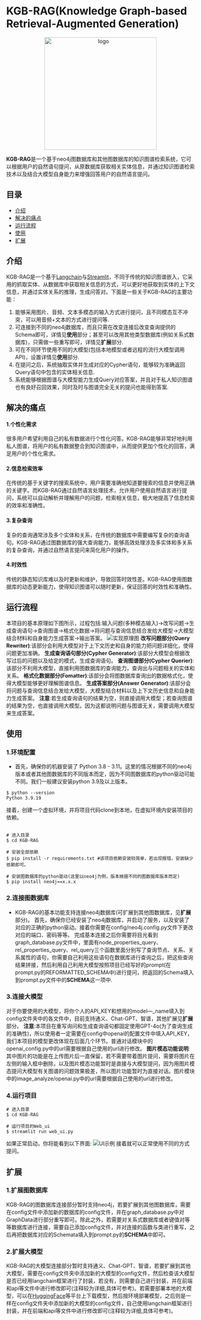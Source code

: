 # KGB-RAG(Knowledge Graph-based Retrieval-Augmented Generation)

<p align="center"><img src="image/logo.png" alt="logo" width="300"></p>

**KGB-RAG**是一个基于neo4j图数据库和其他图数据库的知识图谱检索系统，它可以根据用户的自然语句提问，从原数据库获取相关实体信息，并通过知识图谱检索技术以及结合大模型自身能力来增强回答用户的自然语言提问。

## 目录

* [介绍](README.md#介绍)
* [解决的痛点](README.md#解决的痛点)
* [运行流程](README.md#运行流程)
* [使用](README.md#使用)
* [扩展](README.md#扩展)


## 介绍

KGB-RAG是一个基于[Langchain](https://github.com/langchain-ai/langchain)与[Streamlit](https://streamlit.io/)，不同于传统的知识图谱嵌入，它采用的抓取实体、从数据库中获取相关信息的方式，可以更好地获取到实体的上下文信息，并通过实体关系的推理，生成问答对。下面是一些关于KGB-RAG的主要功能：
1. 能够采用图片、音频、文本多模态的输入方式进行提问，且不同模态互不冲突，可以用音频+文本的方式进行提问等.
2. 可连接到不同的neo4j数据库，而且只需在改变连接后改变查询提供的Schema即可，详情见**使用**部分；甚至可以改用其他类型数据库(例如关系式数据库)，只需做一些重写即可，详情见**扩展**部分.
3. 可在不同环节使用不同的大模型(包括本地模型或者远程的流行大模型调用API)，设置详情见**使用**部分.
4. 在提问之后，系统抽取实体并生成对应的Cypher语句，能够较为准确返回Query语句中包含的实体相关信息.
5. 系统能够根据图谱与大模型能力生成Query对应答案，并且对于私人知识图谱也有良好召回效果，同时及时与图谱完全无关的提问也能得到答案.

## 解决的痛点

#### 1.个性化需求
很多用户希望利用自己的私有数据进行个性化问答。KGB-RAG能够非常好地利用私人图谱，将用户的私有数据整合到知识图谱中，从而提供更加个性化的回答，满足用户的个性化需求。
#### 2.信息检索效率
在传统的基于关键字的搜索系统中，用户需要准确地知道要搜索的信息并使用正确的关键字。而KGB-RAG通过自然语言处理技术，允许用户使用自然语言进行提问，系统可以自动解析并理解用户的问题，检索相关信息，极大地提高了信息检索的效率和准确性。
#### 3.复杂查询
复杂的查询通常涉及多个实体和关系，在传统的数据库中需要编写复杂的查询语句。KGB-RAG通过图数据库的强大查询能力，能够高效处理涉及多实体和多关系的复杂查询，并通过自然语言提问来简化用户的操作。
#### 4.时效性
传统的静态知识库难以及时更新和维护，导致回答时效性差。KGB-RAG使用图数据库的动态更新能力，使得知识图谱可以随时更新，保证回答的时效性和准确性。


## 运行流程
本项目的基本原理如下图所示，过程包括:输入问题(多种模态输入)->改写问题->生成查询语句->查询图谱->格式化数据->将问题与查询信息结合发给大模型->大模型结合材料和自身能力生成答案->输出答案。
![实现原理图](image/Process.png)
**改写问题部分(Query Rewriter)**:该部分会利用大模型对于上下文历史和自身的能力把问题详细化，使得问题更加准确。
**生成查询语句部分(Cypher Generator)**:该部分大模型会根据改写过后的问题以及给定的模式，生成查询语句。
**查询图谱部分(Cypher Querier)**:该部分不利用大模型，直接利用图数据库的查询能力，查询出与问题相关的实体和关系。
**格式化数据部分(Fomatter)**:该部分会将图数据库查询出的数据格式化，使得大模型能够更好理解图谱信息。
**生成答案部分(Answer Generator)**:该部分会将问题与查询信息结合发给大模型，大模型结合材料以及上下文历史信息和自身能力生成答案。
**注意**:若生成查询语句的结果为空，则直接调用大模型；若查询图谱的结果为空，也直接调用大模型。因为这都说明问题与图谱无关，需要调用大模型来生成答案。

## 使用

### 1.环境配置
+ 首先，确保你的机器安装了 Python 3.8 - 3.11。这里的情况根据不同的neo4j版本或者其他图数据库的不同版本而定，因为不同图数据库的python驱动可能不同。我们一般建议安装python 3.9及以上版本。

```
$ python --version
Python 3.9.19
```

接着，创建一个虚拟环境，并将项目代码clone到本地，在虚拟环境内安装项目的依赖。

```shell

# 进入目录
$ cd KGB-RAG

# 安装全部依赖
$ pip install -r requirements.txt #该项目依赖安装较简单，若出现报错，安装缺少依赖即可。

# 安装图数据库的python驱动(这里以neo4j为例，版本根据不同的图数据库版本而定)
$ pip install neo4j==x.x.x
```

### 2.连接图数据库

+ KGB-RAG的基本功能支持连接neo4j数据库(可扩展到其他图数据库，见**扩展**部分)。
首先，确保你已经安装了neo4j数据库，并启动了服务，以及安装了对应的正确的python驱动。接着你需要在config/neo4j.config.py文件下更改对应的端口、密码等等。
完成基本连接之后你需要将目光看到graph_database.py文件中，里面有node_properties_query、rel_properties_query、rel_query三个函数里面分别写了查询节点、关系、关系属性的语句，你需要自己利用这些语句在数据库进行查询之后，把这些查询结果拼接，然后利用自己利用大模型按照项目已经写好的prompt(在prompt.py的REFORMATTED_SCHEMA中)进行提问，把返回的Schema填入到prompt.py文件中的**SCHEMA**这一项中.

### 3.连接大模型
对于你要使用的大模型，将你个人的API_KEY和想用的model—_name填入到config文件夹中的各文件中，目前支持通义、Chat-GPT、智谱，其他扩展见**扩展**部分。
**注意**:本项目在重写询问和生成查询语句都固定使用GPT-4o(为了查询生成的准确性)，所以使用者一定需要在config中openai的配置文件中填入API_KEY，我们本项目的模型更改体现在后面几个环节。普通对话模块中的openai_config.py中的url需要根据自己使用的url进行修改。
**图片模态功能说明**:其中图片的功能是在上传图片后一直保留，若不需要带着图片提问，需要将图片在左侧的输入框中删除，以及图片模态功能暂时是直接与大模型提问，因为用图片模态提问大模型有关图谱的问题效果极差，所以图片功能暂时为直接对话。图片模块中的image_analyze/openai.py中的url需要根据自己使用的url进行修改。

### 4.运行项目

```shell
# 进入目录
$ cd KGB-RAG

# 运行项目的Web_ui
$ streamlit run web_ui.py
```

如果正常启动，你将能看到以下界面:
![UI示例](image/ExampleUI.png)
接着就可以正常使用不同的方式提问。

## 扩展

### 1.扩展图数据库
KGB-RAG的图数据库连接部分暂时支持neo4j，若要扩展到其他图数据库，需要在config文件中添加新的数据库的config文件，并在graph_database.py中对GraphData进行部分重写即可。除此之外，若需要对关系式数据库或者键值对等等数据库进行连接，需要自己添加config文件，并对连接的函数与类进行重写，之后再把数据库对应的Schemata填入到prompt.py的**SCHEMA**中即可。

### 2.扩展大模型
KGB-RAG的大模型连接部分暂时支持通义、Chat-GPT、智谱，若要扩展到其他大模型，需要在config文件夹中添加新的大模型的config文件，然后检查该大模型是否已经用langchain框架进行了封装，若没有，则需要自己进行封装，并在前端和api等文件中进行修改即可(注释较为详细,具体可参考)。若需要部署本地的大模型，可以在[HuggingFace](https://huggingface.co/models)等平台上下载模型，然后按环境部署模型，之后则是一样在config文件夹中添加新的大模型的config文件，自己使用langchain框架进行封装，并在前端和api等文件中进行修改即可(注释较为详细,具体可参考)。